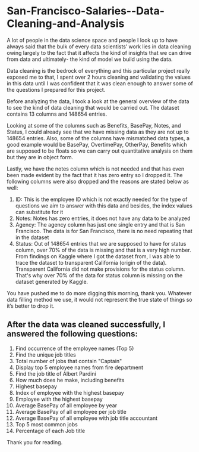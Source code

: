 # San-Francisco-Salaries--Data-Cleaning-and-Analysis

A lot of people in the data science space and people I look up to have always said that the bulk of every data scientists’ work lies in data cleaning owing largely to the fact that it affects the kind of insights that we can drive from data and ultimately- the kind of model we build using the data.

Data cleaning is the bedrock of everything and this particular project really exposed me to that, I spent over 2 hours cleaning and validating the values in this data until I was confident that it was clean enough to answer some of the questions I prepared for this project.

Before analyzing the data, I took a look at the general overview of the data to see the kind of data cleaning that would be carried out. The dataset contains 13 columns and 148654 entries. 

Looking at some of the columns such as Benefits, BasePay, Notes, and Status, I could already see that we have missing data as they are not up to 148654 entries. Also, some of the columns have mismatched data types, a good example would be BasePay, OvertimePay, OtherPay, Benefits which are supposed to be floats so we can carry out quantitative analysis on them but they are in object form.

Lastly, we have the notes column which is not needed and that has even been made evident by the fact that it has zero entry so I dropped it.
The following columns were also dropped and the reasons are stated below as well:
1. ID: This is the employee ID which is not exactly needed for the type of questions we aim to answer with this data and besides, the index values can substitute for it
2. Notes: Notes has zero entries, it does not have any data to be analyzed
3. Agency: The agency column has just one single entry and that is San Francisco. The data is for San Francisco, there is no need repeating that in the dataset
4. Status: Out of 148654 entries that we are supposed to have for status column, over 70% of the data is missing and that is a very high number. From findings on Kaggle where I got the dataset from, I was able to trace the dataset to transparent California (origin of the data). Transparent California did not make provisions for the status column. That's why over 70% of the data for status column is missing on the dataset generated by Kaggle.



You have pushed me to do more digging this morning, thank you. Whatever data filling method we use, it would not represent the true state of things so it’s better to drop it.

## After the data was cleaned successfully, I answered the following questions:

1.	Find occurrence of the employee names (Top 5)
2.	Find the unique job titles
3.	Total number of jobs that contain "Captain"
4.	Display top 5 employee names from fire department
5.	Find the job title of Albert Pardini
6.	How much does he make, including benefits
7.	Highest basepay
8.	Index of employee with the highest basepay
9.	Employee with the highest basepay
10.	Average BasePay of all employee by year
11.	Average BasePay of all employee per job title
12.	Average BasePay of all employee with job title accountant
13.	Top 5 most common jobs
14.	Percentage of each Job title

Thank you for reading.
